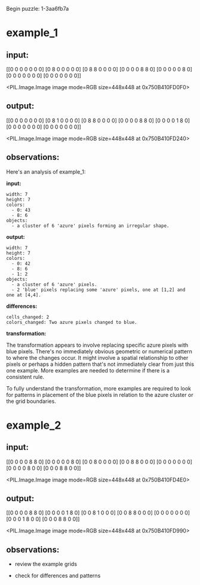 Begin puzzle: 1-3aa6fb7a


# example_1

## input:

[[0 0 0 0 0 0 0]
 [0 8 0 0 0 0 0]
 [0 8 8 0 0 0 0]
 [0 0 0 0 8 8 0]
 [0 0 0 0 0 8 0]
 [0 0 0 0 0 0 0]
 [0 0 0 0 0 0 0]]


<PIL.Image.Image image mode=RGB size=448x448 at 0x750B410FD0F0>


## output:

[[0 0 0 0 0 0 0]
 [0 8 1 0 0 0 0]
 [0 8 8 0 0 0 0]
 [0 0 0 0 8 8 0]
 [0 0 0 0 1 8 0]
 [0 0 0 0 0 0 0]
 [0 0 0 0 0 0 0]]


<PIL.Image.Image image mode=RGB size=448x448 at 0x750B410FD240>


## observations:

Here's an analysis of example_1:

**input:**

```
width: 7
height: 7
colors:
  - 0: 43
  - 8: 6
objects:
  - a cluster of 6 'azure' pixels forming an irregular shape.
```

**output:**

```
width: 7
height: 7
colors:
  - 0: 42
  - 8: 6
  - 1: 2
objects:
  - a cluster of 6 'azure' pixels.
  - 2 'blue' pixels replacing some 'azure' pixels, one at [1,2] and one at [4,4].
```

**differences:**

```
cells_changed: 2
colors_changed: Two azure pixels changed to blue.
```

**transformation:**

The transformation appears to involve replacing specific azure pixels with blue pixels.  There's no immediately obvious geometric or numerical pattern to where the changes occur.  It might involve a spatial relationship to other pixels or perhaps a hidden pattern that's not immediately clear from just this one example.  More examples are needed to determine if there is a consistent rule.

To fully understand the transformation, more examples are required to look for patterns in placement of the blue pixels in relation to the azure cluster or the grid boundaries.


# example_2

## input:

[[0 0 0 0 8 8 0]
 [0 0 0 0 0 8 0]
 [0 0 8 0 0 0 0]
 [0 0 8 8 0 0 0]
 [0 0 0 0 0 0 0]
 [0 0 0 0 8 0 0]
 [0 0 0 8 8 0 0]]


<PIL.Image.Image image mode=RGB size=448x448 at 0x750B410FD4E0>


## output:

[[0 0 0 0 8 8 0]
 [0 0 0 0 1 8 0]
 [0 0 8 1 0 0 0]
 [0 0 8 8 0 0 0]
 [0 0 0 0 0 0 0]
 [0 0 0 1 8 0 0]
 [0 0 0 8 8 0 0]]


<PIL.Image.Image image mode=RGB size=448x448 at 0x750B410FD990>


## observations:

- review the example grids

- check for differences and patterns

